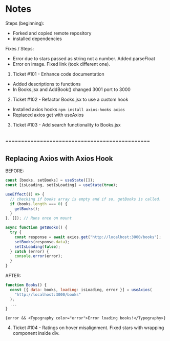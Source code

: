 # Notes

Steps (beginning):

- Forked and copied remote repository
- installed dependencies

Fixes / Steps:

- Error due to stars passed as string not a number. Added parseFloat
- Error on image. Fixed link (took different one).

1. Ticket #101 - Enhance code documentation

- Added descriptions to functions
- In Books.jsx and AddBook() changed 3001 port to 3000

2. Ticket #102 - Refactor Books.jsx to use a custom hook

- Installed axios hooks `npm install axios-hooks axios`
- Replaced axios get with useAxios

3. Ticket #103 - Add search functionality to Books.jsx

## ----------------------------------------------

## Replacing Axios with Axios Hook

BEFORE:

```js
const [books, setBooks] = useState([]);
const [isLoading, setIsLoading] = useState(true);

useEffect(() => {
  // checking if books array is empty and if so, getBooks is called.
  if (books.length === 0) {
    getBooks();
  }
}, []); // Runs once on mount

async function getBooks() {
  try {
    const response = await axios.get("http://localhost:3000/books");
    setBooks(response.data);
    setIsLoading(false);
  } catch (error) {
    console.error(error);
  }
}
```

AFTER:

```js
function Books() {
  const [{ data: books, loading: isLoading, error }] = useAxios(
    "http://localhost:3000/books"
  );
  ...
}
```

`{error && <Typography color="error">Error loading books!</Typography>}`

4. Ticket #104 - Ratings on hover misalignment.
   Fixed stars with wrapping <Rating/> component inside div.
